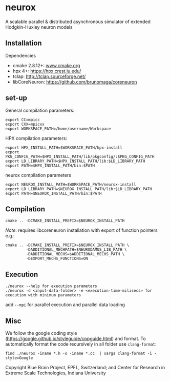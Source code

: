 # neurox

A scalable parallel & distributed asynchronous simulator of extended Hodgkin-Huxley neuron models

## Installation

Dependencies
- cmake 2.8.12+: www.cmake.org
- hpx 4+: https://hpx.crest.iu.edu/
- tclap: http://tclap.sourceforge.net/
- libCoreNeuron: https://github.com/brunomaga/coreneuron

## set-up

General compilation parameters:
```
export CC=mpicc
export CXX=mpicxx
export WORKSPACE_PATH=/home/username/Workspace
```

HPX compilation parameters:
```
export HPX_INSTALL_PATH=$WORKSPACE_PATH/hpx-install
export PKG_CONFIG_PATH=$HPX_INSTALL_PATH/lib/pkgconfig/:$PKG_CONFIG_PATH
export LD_LIBRARY_PATH=$HPX_INSTALL_PATH/lib:$LD_LIBRARY_PATH
export PATH=$HPX_INSTALL_PATH/bin:$PATH
```

neurox compilation parameters
```
export NEUROX_INSTALL_PATH=$WORKSPACE_PATH/neurox-install
export LD_LIBRARY_PATH=$NEUROX_INSTALL_PATH/lib:$LD_LIBRARY_PATH
export PATH=$NEUROX_INSTALL_PATH/bin:$PATH
```

## Compilation
```
cmake .. -DCMAKE_INSTALL_PREFIX=$NEUROX_INSTALL_PATH
```
*Note*: requires libcoreneuron installation with export of function pointers e.g.:

```
cmake .. -DCMAKE_INSTALL_PREFIX=$NEUROX_INSTALL_PATH \
         -DADDITIONAL_MECHPATH=$NEURODAMUS_LIB_PATH \
         -DADDITIONAL_MECHS=$ADDITIONAL_MECHS_PATH \
         -DEXPORT_MECHS_FUNCTIONS=ON
```

## Execution
```
./neurox --help for execution parameters
./neurox -d <input-data-folder> -e <execution-time-milisecs> for execution with minimum parameters
```
add `--mpi` for parallel execution and parallel data loading

## Misc

We follow the google coding style (https://google.github.io/styleguide/cppguide.html) and format.
To automatically format the code recursively in all folder use `clang-format`:
```
find ./neurox -iname *.h -o -iname *.cc  | xargs clang-format -i -style=Google
```

Copyright Blue Brain Project, EPFL, Switzerland; and Center for Research in Extreme Scale Technologies, Indiana University
